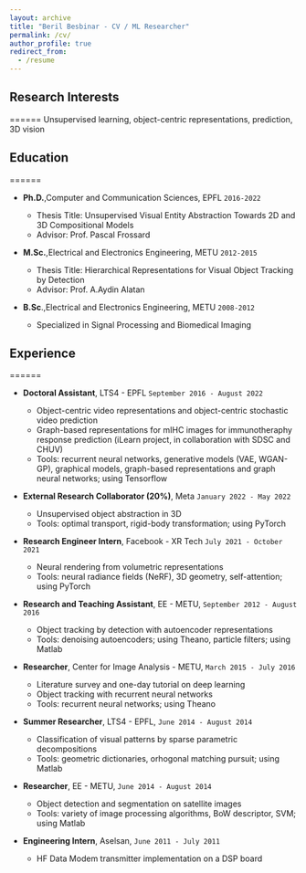 ```yaml
---
layout: archive
title: "Beril Besbinar - CV / ML Researcher"
permalink: /cv/
author_profile: true
redirect_from:
  - /resume
---
```


## Research Interests
======
Unsupervised learning, object-centric representations, prediction, 3D vision

## Education
======
* __Ph.D.__,Computer and Communication Sciences, EPFL `2016-2022`
  * Thesis Title: Unsupervised Visual Entity Abstraction Towards 2D and 3D Compositional Models
  * Advisor: Prof. Pascal Frossard

* __M.Sc.__,Electrical and Electronics Engineering, METU `2012-2015`
  * Thesis Title: Hierarchical Representations for Visual Object Tracking by Detection
  * Advisor: Prof. A.Aydin Alatan

* __B.Sc__.,Electrical and Electronics Engineering, METU `2008-2012`
  * Specialized in Signal Processing and Biomedical Imaging

## Experience
======
* __Doctoral Assistant__, LTS4 - EPFL `September 2016 - August 2022`
  * Object-centric video representations and object-centric stochastic video prediction
  * Graph-based representations for mIHC images for immunotheraphy response prediction (iLearn project, in collaboration with SDSC and CHUV)
  * Tools: recurrent neural networks, generative models (VAE, WGAN-GP), graphical models, graph-based representations and graph neural networks; using Tensorflow

* __External Research Collaborator (20%)__, Meta `January 2022 - May 2022`
  * Unsupervised object abstraction in 3D
  * Tools: optimal transport, rigid-body transformation; using PyTorch

* __Research Engineer Intern__, Facebook - XR Tech `July 2021 - October 2021`
  * Neural rendering from volumetric representations
  * Tools: neural radiance fields (NeRF), 3D geometry, self-attention; using PyTorch

* __Research and Teaching Assistant__, EE - METU, `September 2012 - August 2016`
  * Object tracking by detection with autoencoder representations
  * Tools: denoising autoencoders; using Theano, particle filters; using Matlab

* __Researcher__, Center for Image Analysis - METU, `March 2015 - July 2016`
  * Literature survey and one-day tutorial on deep learning
  * Object tracking with recurrent neural networks
  * Tools: recurrent neural networks; using Theano

* __Summer Researcher__, LTS4 - EPFL, `June 2014 - August 2014`
  * Classification of visual patterns by sparse parametric decompositions
  * Tools: geometric dictionaries, orhogonal matching pursuit; using Matlab

* __Researcher__, EE - METU, `June 2014 - August 2014`
  * Object detection and segmentation on satellite images
  * Tools: variety of image processing algorithms, BoW descriptor, SVM; using Matlab

* __Engineering Intern__, Aselsan, `June 2011 - July 2011`
  * HF Data Modem transmitter implementation on a DSP board



<!-- # Beril Besbinar
CV / ML Researcher

### Research Interests

Unsupervised learning, object-centric representations, prediction, 3D vision

## Education
`2016-2022`
__Ph.D.,Computer and Communication Sciences, EPFL__

- Thesis Title: Unsupervised Visual Entity Abstraction Towards 2D and 3D Compositional Models
- Advisor: Prof. Pascal Frossard

`2012-2015`
__M.Sc.,Electrical and Electronics Engineering, METU__

- Thesis Title: Hierarchical Representations for Visual Object Tracking by Detection
- Advisor: Prof. A.Aydin Alatan

`2008-2012`
__B.Sc.,Electrical and Electronics Engineering, METU__

- Specialized in Signal Processing and Biomedical Imaging

## Experience
`September 2016 - August 2022`
__Doctoral Assistan, LTS4 - EPFL__

- Object-centric video representations and object-centric stochastic video prediction
- Graph-based representations for mIHC images for immunotheraphy response prediction (iLearn project, in collaboration with SDSC and CHUV)
- Tools: recurrent neural networks, generative models (VAE, WGAN-GP), graphical models, graph-based representations and graph neural networks; using Tensorflow

`January 2022 - May 2022`
__External Research Collaborator (20%), Meta__

- Unsupervised object abstraction in 3D
- Tools: optimal transport, rigid-body transformation; using PyTorch

`July 2021 - October 2021`
__Research Engineer Intern, Facebook - XR Tech__

- Neural rendering from volumetric representations
- Tools: neural radiance fields (NeRF), 3D geometry, self-attention; using PyTorch

`September 2012 - August 2016`
__Research and Teaching Assistant, EE - METU__
- Object tracking by detection with autoencoder representations
- Tools: denoising autoencoders; using Theano, particle filters; using Matlab

`March 2015 - July 2016`
__Researcher, Center for Image Analysis - METU__
- Literature survey and one-day tutorial on deep learning
- Object tracking with recurrent neural networks
- Tools: recurrent neural networks; using Theano

`June 2014 - August 2014`
__Summer Researcher, LTS4 - EPFL__
- Classification of visual patterns by sparse parametric decompositions
- Tools: geometric dictionaries, orhogonal matching pursuit; using Matlab

`June 2014 - August 2014`
__Researcher, EE - METU__
- Object detection and segmentation on satellite images
- Tools: variety of image processing algorithms, BoW descriptor, SVM; using Matlab

`June 2011 - July 2011`
__Engineering Intern, Aselsan__
- HF Data Modem transmitter implementation on a DSP board -->
